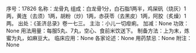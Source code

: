 序号：17826
名称：龙骨丸
组成：白龙骨1分，白石脂1两半，鸡屎矾（烧灰）1两，黄连（去须）1两，胡粉（炒）1两，赤茯苓（去黑皮）1两，阿胶（炙燥）1两。
出处：《圣济总录》卷一七三。
主治：小儿一切疳痢。
加减：None
功效：None
用法用量：每服5丸、7丸，空心、食前米饮送下。
制备方法：上为末，炼蜜为丸，如麻豆大。
临床应用：None
各家论述：None
用药禁忌：None
附注：None
